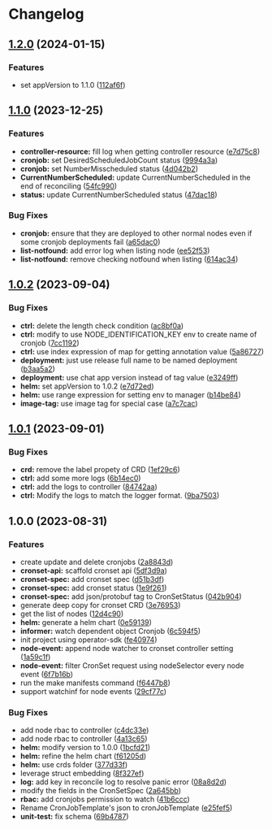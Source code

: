 # Changelog

## [1.2.0](https://github.com/grasse-oss/cron-set-controller/compare/cron-set-controller-v1.1.0...cron-set-controller-v1.2.0) (2024-01-15)


### Features

* set appVersion to 1.1.0 ([112af6f](https://github.com/grasse-oss/cron-set-controller/commit/112af6fb028a474a709183edb2082f98346f1a3f))

## [1.1.0](https://github.com/grasse-oss/cron-set-controller/compare/cron-set-controller-v1.0.2...cron-set-controller-v1.1.0) (2023-12-25)


### Features

* **controller-resource:** fill log when getting controller resource ([e7d75c8](https://github.com/grasse-oss/cron-set-controller/commit/e7d75c8e81a691f5ef2aeccf6df96c1e3a175871))
* **cronjob:** set DesiredScheduledJobCount status ([9994a3a](https://github.com/grasse-oss/cron-set-controller/commit/9994a3a4c065a5911a7d4778ac2df5eb5c78dda9))
* **cronjob:** set NumberMisscheduled status ([4d042b2](https://github.com/grasse-oss/cron-set-controller/commit/4d042b262fb719bd7f0faf0f555bcbc39bf81425))
* **CurrentNumberScheduled:** update CurrentNumberScheduled in the end of reconciling ([54fc990](https://github.com/grasse-oss/cron-set-controller/commit/54fc9901cf4c44358495d979b081ca604ce2c760))
* **status:** update CurrentNumberScheduled status ([47dac18](https://github.com/grasse-oss/cron-set-controller/commit/47dac185fd93db37f3cfd03e34fed6cb2ae25501))


### Bug Fixes

* **cronjob:** ensure that they are deployed to other normal nodes even if some cronjob deployments fail ([a65dac0](https://github.com/grasse-oss/cron-set-controller/commit/a65dac0e4d52bdc813821be2384bb588dfc65bbb))
* **list-notfound:** add error log when listing node ([ee52f53](https://github.com/grasse-oss/cron-set-controller/commit/ee52f535a36654dacdd16abcf3b2a8f3f4402bdf))
* **list-notfound:** remove checking notfound when listing ([614ac34](https://github.com/grasse-oss/cron-set-controller/commit/614ac34c26f24dbd4c71a54ec57b34b1bdab99d1))

## [1.0.2](https://github.com/grasse-oss/cron-set-controller/compare/cron-set-controller-v1.0.1...cron-set-controller-v1.0.2) (2023-09-04)


### Bug Fixes

* **ctrl:** delete the length check condition ([ac8bf0a](https://github.com/grasse-oss/cron-set-controller/commit/ac8bf0a3f7c88e990020162e370ef182c4f5a9f1))
* **ctrl:** modify to use NODE_IDENTIFICATION_KEY env to create name of cronjob ([7cc1192](https://github.com/grasse-oss/cron-set-controller/commit/7cc1192a16d594b85fca76ece84aaff2e2ffa3d0))
* **ctrl:** use index expression of map for getting annotation value ([5a86727](https://github.com/grasse-oss/cron-set-controller/commit/5a8672727697e7213ef55c8ab1961638ed1e7095))
* **deployment:** just use release full name to be named deployment ([b3aa5a2](https://github.com/grasse-oss/cron-set-controller/commit/b3aa5a2051a76a0c2da502f4267f4f3a1ce42759))
* **deployment:** use chat app version instead of tag value ([e3249ff](https://github.com/grasse-oss/cron-set-controller/commit/e3249ff0a46989cf37e2a2a321905ab0c576bad3))
* **helm:** set appVersion to 1.0.2 ([e7d72ed](https://github.com/grasse-oss/cron-set-controller/commit/e7d72edee7341aa6455a6751dd035e2782126607))
* **helm:** use range expression for setting env to manager ([b14be84](https://github.com/grasse-oss/cron-set-controller/commit/b14be8494cd4dc73b88c992803717f3c5578568f))
* **image-tag:** use image tag for special case ([a7c7cac](https://github.com/grasse-oss/cron-set-controller/commit/a7c7cac9523af4b8983b37a3b2b29605a675a43d))

## [1.0.1](https://github.com/grasse-oss/cron-set-controller/compare/cron-set-controller-v1.0.0...cron-set-controller-v1.0.1) (2023-09-01)


### Bug Fixes

* **crd:** remove the label propety of CRD ([1ef29c6](https://github.com/grasse-oss/cron-set-controller/commit/1ef29c629169fe12ad3deb288fcf0a724ba900c0))
* **ctrl:** add some more logs ([6b14ec0](https://github.com/grasse-oss/cron-set-controller/commit/6b14ec00bdcd5ab18e59cfd3b68cdcc827f4ddec))
* **ctrl:** add the logs to controller ([84742aa](https://github.com/grasse-oss/cron-set-controller/commit/84742aab2e0a69901627329ee15a791f016ce34d))
* **ctrl:** Modify the logs to match the logger format. ([9ba7503](https://github.com/grasse-oss/cron-set-controller/commit/9ba7503e907ad01ad7a321c0957e62517c3a01d4))

## 1.0.0 (2023-08-31)


### Features

* create update and delete cronjobs ([2a8843d](https://github.com/grasse-oss/cron-set-controller/commit/2a8843d71699aaaf1ec6bfcc07a9e23b82ce4620))
* **cronset-api:** scaffold cronset api ([5df3d9a](https://github.com/grasse-oss/cron-set-controller/commit/5df3d9a437eae702de97af146a135b80ee5150cc))
* **cronset-spec:** add cronset spec ([d51b3df](https://github.com/grasse-oss/cron-set-controller/commit/d51b3df521be7b64b393ae156eaaa420515a23c6))
* **cronset-spec:** add cronset status ([1e9f261](https://github.com/grasse-oss/cron-set-controller/commit/1e9f2613d1a0d5033d514bc4288d7e9d25fd6da6))
* **cronset-spec:** add json/protobuf tag to CronSetStatus ([042b904](https://github.com/grasse-oss/cron-set-controller/commit/042b9042778d7cc70fda8cc80a70ed975706dffd))
* generate deep copy for cronset CRD ([3e76953](https://github.com/grasse-oss/cron-set-controller/commit/3e7695368bd08649923589d03ade7a364e79ffec))
* get the list of nodes ([12d4c90](https://github.com/grasse-oss/cron-set-controller/commit/12d4c90c18b45c981434ec8c08f8f56a796d012b))
* **helm:** generate a helm chart ([0e59139](https://github.com/grasse-oss/cron-set-controller/commit/0e59139e820581033abd171433493f886827a1c5))
* **informer:** watch dependent object Cronjob ([6c594f5](https://github.com/grasse-oss/cron-set-controller/commit/6c594f5491e8853c031dad637855f8a70a3f69c5))
* init project using operator-sdk ([fe40974](https://github.com/grasse-oss/cron-set-controller/commit/fe40974ecea9e7eacfe6af4ba35c391bb81bcffe))
* **node-event:** append node watcher to cronset controller setting ([1a59c1f](https://github.com/grasse-oss/cron-set-controller/commit/1a59c1f52b1def48c5b47aa5be14ef94f388c2b1))
* **node-event:** filter CronSet request using nodeSelector every node event ([6f7b16b](https://github.com/grasse-oss/cron-set-controller/commit/6f7b16bf29883f70905f48ebbdfdc0e91f06d233))
* run the make manifests command ([f6447b8](https://github.com/grasse-oss/cron-set-controller/commit/f6447b89b1516d11a060c2b55714a960c4753e81))
* support watchinf for node events ([29cf77c](https://github.com/grasse-oss/cron-set-controller/commit/29cf77c1fa07302e9f59e47017ea2bbd3e33eb10))


### Bug Fixes

* add node rbac to controller ([c4dc33e](https://github.com/grasse-oss/cron-set-controller/commit/c4dc33eca2a0a488257aa71b8c2b38a237b917e0))
* add node rbac to controller ([4a13c65](https://github.com/grasse-oss/cron-set-controller/commit/4a13c6518c8550a8bf78ac30e7e9871e6a953e03))
* **helm:** modify version to 1.0.0 ([1bcfd21](https://github.com/grasse-oss/cron-set-controller/commit/1bcfd2129dcf8932a3fbe83df28d5c121fb9cecf))
* **helm:** refine the helm chart ([f61205d](https://github.com/grasse-oss/cron-set-controller/commit/f61205d429f2ccc86a152ffce04cc912a2803b34))
* **helm:** use crds folder ([377d33f](https://github.com/grasse-oss/cron-set-controller/commit/377d33fb3bc61ab46b0a616b61e58e6cb7546c3d))
* leverage struct embedding ([8f327ef](https://github.com/grasse-oss/cron-set-controller/commit/8f327ef769a6ea1b3ba0fc76f5fc27de2dd74b9f))
* **log:** add key in reconcile log to resolve panic error ([08a8d2d](https://github.com/grasse-oss/cron-set-controller/commit/08a8d2d65c9f0797e53ee1d6e721d0751d7d0df9))
* modify the fields in the CronSetSpec ([2a645bb](https://github.com/grasse-oss/cron-set-controller/commit/2a645bb30e575ac47b42efb3669257fc9a33fdfa))
* **rbac:** add cronjobs permission to watch ([41b6ccc](https://github.com/grasse-oss/cron-set-controller/commit/41b6cccb650f58a01c49b4d592a2025da20689bd))
* Rename CronJobTemplate's json to cronJobTemplate ([e25fef5](https://github.com/grasse-oss/cron-set-controller/commit/e25fef597c71942718e365b9bd3fe7bd4f33bb01))
* **unit-test:** fix schema ([69b4787](https://github.com/grasse-oss/cron-set-controller/commit/69b478740104c8518684a5f45e243c3378bc6d8a))
